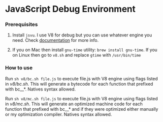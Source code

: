 # JavaScript Debug Environment

### Prerequisites

1. Install `jsvu`. I use V8 for debug but you can use whatever engine you need. Check [documentation](https://github.com/GoogleChromeLabs/jsvu) for more info.

2. If you on Mac then install `gnu-time` utility: `brew install gnu-time`.
   If you on Linux then go to `v8.sh` and replace `gtime` with `/usr/bin/time`

### How to use

Run `sh v8/bc.sh file.js` to execute file.js with V8 engine using flags listed in _v8/bc.sh_. This will generate a bytecode for each function that prefixed with bc\_\_\*. Natives syntax allowed.

Run `sh v8/mc.sh file.js` to execute file.js with V8 engine using flags listed in _v8/mc.sh_. This will generate an optimized machine code for each function that prefixed with bc\_\_\* and if they were optimized either manually or my optimization compiler. Natives syntax allowed.
